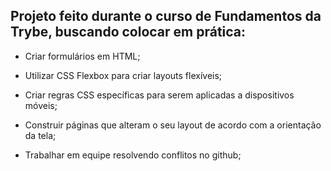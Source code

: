 ## Projeto feito durante o curso de Fundamentos da Trybe, buscando colocar em prática:

  * Criar formulários em HTML;

  * Utilizar CSS Flexbox para criar layouts flexíveis;

  * Criar regras CSS específicas para serem aplicadas a dispositivos móveis;

  * Construir páginas que alteram o seu layout de acordo com a orientação da tela;

  * Trabalhar em equipe resolvendo conflitos no github;
